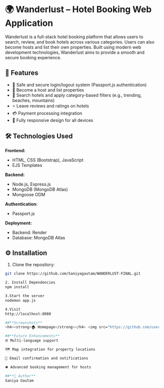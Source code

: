 # 🌍 **Wanderlust – Hotel Booking Web Application**

Wanderlust is a full-stack hotel booking platform that allows users to search, review, and book hotels across various categories. Users can also become hosts and list their own properties. Built using modern web development technologies, Wanderlust aims to provide a smooth and secure booking experience.

## 🚀 **Features**

- 🔐 Safe and secure login/logout system (Passport.js authentication)  
- 🏨 Become a host and list properties  
- 🔎 Search hotels and apply category-based filters (e.g., trending, beaches, mountains)  
- ⭐ Leave reviews and ratings on hotels  
- 💳 Payment processing integration  
- 📱 Fully responsive design for all devices  

## 🛠️ **Technologies Used**

**Frontend:**  
- HTML, CSS (Bootstrap), JavaScript  
- EJS Templates  

**Backend:**  
- Node.js, Express.js  
- MongoDB (MongoDB Atlas)  
- Mongoose ODM  

**Authentication:**  
- Passport.js  

**Deployment:**  
- Backend: Render  
- Database: MongoDB Atlas  

## ⚙️ **Installation**

1. Clone the repository:  
```bash
git clone https://github.com/Saniyagautam/WANDERLUST-FINAL.git

2. Install Dependencies
npm install

3.Start the server
nodemon app.js

4.Visit 
http://localhost:8080

##**Screenshots**
<h4><strong>🏠 Homepage</strong></h4> <img src="https://github.com/user-attachments/assets/39eef730-1d8b-462e-927f-35a877fd8f82" width="500"/> <h4><strong>🔐 Login Page</strong></h4> <img src="https://github.com/user-attachments/assets/10db7823-021e-4598-9bb6-f0f1ccc07747" width="500"/> <h4><strong>📃 Index Page</strong></h4> <img src="https://github.com/user-attachments/assets/9fb33bfd-8563-445b-a4c6-b65eaf65c158" width="500"/> <h4><strong>🏨 Show Page</strong></h4> <img src="https://github.com/user-attachments/assets/b36ac82e-b96e-40ba-baeb-5f340d980c38" width="500"/> <h4><strong>⭐ Reviews Page</strong></h4> <img src="https://github.com/user-attachments/assets/b6664053-bab3-4d7e-b71d-5daab2908980" width="500"/> <h4><strong>🧑‍💼 Dashboard</strong></h4> <img src="https://github.com/user-attachments/assets/527b5fc7-a9a4-4482-9868-576659988899" width="500"/> <h4><strong>📅 Reserve</strong></h4> <img src="https://github.com/user-attachments/assets/663d0d2d-0c93-425c-861c-fe86174acee4" width="500"/> <h4><strong>💳 Payment</strong></h4> <img src="https://github.com/user-attachments/assets/170a47f3-90d0-432a-8084-e62898c13605" width="500"/>

##**Future Enhancements**
🌐 Multi-language support

🗺️ Map integration for property locations

📧 Email confirmation and notifications

🛎️ Advanced booking management for hosts

##**👤 Author**
Saniya Gautam











